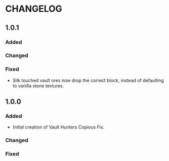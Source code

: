 # CHANGELOG

## 1.0.1

### Added

### Changed

### Fixed

- Silk touched vault ores now drop the correct block, instead of defaulting to vanilla stone textures.

## 1.0.0

### Added

- Initial creation of Vault Hunters Copious Fix.

### Changed

### Fixed
